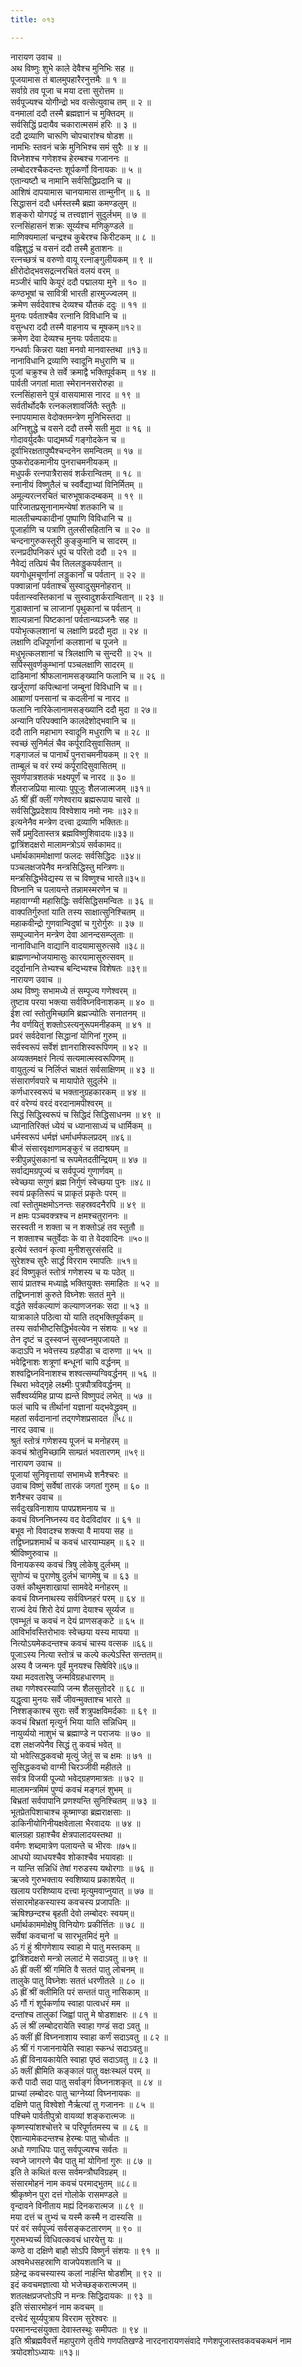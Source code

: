 ```yaml
---
title: ०१३

---
```

नारायण उवाच ॥  
अथ विष्णुः शुभे काले देवैश्च मुनिभिः सह ॥  
पूजयामास तं बालमुपहारैरनुत्तमैः ॥ १ ॥  
सर्वाग्रे तव पूजा च मया दत्ता सुरोत्तम ॥  
सर्वपूज्यश्च योगीन्द्रो भव वत्सेत्युवाच तम् ॥ २ ॥  
वनमालां ददौ तस्मै ब्रह्मज्ञानं च मुक्तिदम् ॥  
सर्वसिद्धिं प्रदायैव चकारात्मसमं हरिः ॥ ३ ॥  
ददौ द्रव्याणि चारूणि चोपचारांश्च षोडश ॥  
नामभिः स्तवनं चक्रे मुनिभिश्च समं सुरैः ॥ ४ ॥  
विघ्नेशश्च गणेशश्च हेरम्बश्च गजाननः ॥  
लम्बोदरश्चैकदन्तः शूर्पकर्णो विनायकः ॥ ५ ॥  
एतान्यष्टौ च नामानि सर्वसिद्धिप्रदानि च ॥  
आशिषं दापयामास चानयामास तान्मुनीन् ॥ ६ ॥  
सिद्धासनं ददौ धर्मस्तस्मै ब्रह्मा कमण्डलुम् ॥  
शङ्करो योगपट्टं च तत्त्वज्ञानं सुदुर्लभम् ॥ ७ ॥  
रत्नसिंहासनं शक्रः सूर्य्यश्च मणिकुण्डले ॥  
माणिक्यमालां चन्द्रश्च कुबेरश्च किरीटकम् ॥ ८ ॥  
वह्निशुद्धं च वसनं ददौ तस्मै हुताशनः ॥  
रत्नच्छत्रं च वरुणो वायू रत्नाङ्गुलीयकम् ॥ ९ ॥  
क्षीरोदोद्भवसद्रत्नरचितं वलयं वरम् ॥  
मञ्जीरं चापि केयूरं ददौ पद्मालया मुने ॥ १० ॥  
कण्ठभूषां च सावित्री भारती हारमुज्ज्वलम् ॥  
क्रमेण सर्वदेवाश्च देव्यश्च यौतकं ददुः ॥ ११ ॥  
मुनयः पर्वताश्चैव रत्नानि विविधानि च ॥  
वसुन्धरा ददौ तस्मै वाहनाय च मूषकम्॥१२॥  
क्रमेण देवा देव्यश्च मुनयः पर्वतादयः॥  
गन्धर्वाः किन्नरा यक्षा मनवो मानवास्तथा ॥१३॥  
नानाविधानि द्रव्याणि स्वादूनि मधुराणि च ॥  
पूजां चक्रुश्च ते सर्वे क्रमाद्वै भक्तिपूर्वकम् ॥ १४ ॥  
पार्वती जगतां माता स्मेराननसरोरुहा ॥  
रत्नसिंहासने पुत्रं वासयामास नारद ॥ १९ ॥  
सर्वतीर्थोदकै रत्नकलशावर्जितैः स्तुतैः ॥  
स्नापयामास वेदोक्तमन्त्रेण मुनिभिस्तदा ॥  
अग्निशुद्धे च वसने ददौ तस्मै सती मुदा ॥ १६ ॥  
गोदावर्युदकैः पाद्यमर्घ्यं गङ्गोदकेन च ॥  
दूर्वाभिरक्षतापुष्पैश्चन्दनेन समन्वितम् ॥ १७ ॥  
पुष्करोदकमानीय पुनराचमनीयकम् ॥  
मधुपर्कं रत्नपात्रैरासवं शर्करान्वितम् ॥ १८ ॥  
स्नानीयं विष्णुतैलं च स्वर्वैद्याभ्यां विनिर्मितम् ॥  
अमूल्यरत्नरचितं चारुभूषाकदम्बकम् ॥ १९ ॥  
पारिजातप्रसूनानामन्येषां शतकानि च ॥  
मालतीचम्पकादीनां पुष्पाणि विविधानि च ॥  
पूजार्हाणि च पत्राणि तुलसीसहितानि च ॥ २० ॥  
चन्दनागुरुकस्तूरी कुङ्कुमानि च सादरम् ॥  
रत्नप्रदीपनिकरं धूपं च परितो ददौ ॥ २१ ॥  
नैवेद्यं तत्प्रियं चैव तिललड्डुकपर्वतान् ॥  
यवगोधूमचूर्णानां लड्डुकानां च पर्वतान् ॥ २२ ॥  
पक्वान्नानां पर्वताश्च सुस्वादुसुमनोहरान् ॥  
पर्वतान्स्वस्तिकानां च सुस्वादुशर्करान्वितान् ॥ २३ ॥  
गुडाक्तानां च लाजानां पृथुकानां च पर्वतान् ॥  
शाल्यन्नानां पिष्टकानां पर्वतान्व्यञ्जनैः सह ॥  
पयोभृत्कलशानां च लक्षाणि प्रददौ मुदा ॥ २४ ॥  
लक्षाणि दधिपूर्णानां कलशानां च पूजने ॥  
मधुभृत्कलशानां च त्रिलक्षाणि च सुन्दरी ॥ २५ ॥  
सर्पिस्सुवर्णकुम्भानां पञ्चलक्षाणि सादरम् ॥  
दाडिमानां श्रीफलानामसङ्ख्यानि फलानि च ॥ २६ ॥  
खर्जूराणां कपित्थानां जम्बूनां विविधानि च ॥।  
आम्राणां पनसानां च कदलीनां च नारद ॥  
फलानि नारिकेलानामसङ्ख्यानि ददौ मुदा ॥ २७॥  
अन्यानि परिपक्वानि कालदेशोद्भवानि च ॥  
ददौ तानि महाभाग स्वादूनि मधुराणि च ॥ २८ ॥  
स्वच्छं सुनिर्मलं चैव कर्पूरादिसुवासितम् ॥  
गङ्गाजलं च पानार्थं पुनराचमनीयकम् ॥ २९ ॥  
ताम्बूलं च वरं रम्यं कर्पूरादिसुवासितम् ॥  
सुवर्णपात्रशतकं भक्ष्यपूर्णं च नारद ॥ ३० ॥  
शैलराजप्रिया मात्याः पुपूजुः शैलजात्मजम् ॥३१॥  
ॐ श्रीं ह्रीं क्लीं गणेश्वराय ब्रह्मरूपाय चारवे ॥  
सर्वसिद्धिप्रदेशाय विश्वेशाय नमो नमः ॥३२॥  
इत्यनेनैव मन्त्रेण दत्त्वा द्रव्याणि भक्तितः॥  
सर्वे प्रमुदितास्तत्र ब्रह्मविष्णुशिवादयः॥३३॥  
द्वात्रिंशदक्षरो मालामन्त्रोऽयं सर्वकामद॥  
धर्मार्थकाममोक्षाणां फलदः सर्वसिद्धिदः ॥३४॥  
पञ्चलक्षजपेनैव मन्त्रसिद्धिस्तु मन्त्रिणः॥  
मन्त्रसिद्धिर्भवेद्यस्य स च विष्णुश्च भारते॥३५॥  
विघ्नानि च पलायन्ते तन्नामस्मरणेन च ॥  
महावाग्ग्मी महासिद्धिः सर्वसिद्धिसमन्वितः ॥ ३६ ॥  
वाक्पतिर्गुरुतां याति तस्य साक्षात्सुनिश्चितम् ॥  
महाकवीन्द्रो गुणवान्विदुषां च गुरोर्गुरुः ॥ ३७ ॥  
सम्पूज्यानेन मन्त्रेण देवा आनन्दसम्प्लुताः ॥  
नानाविधानि वाद्यानि वादयामासुरुत्सवे ॥३८॥  
ब्राह्मणान्भोजयामासुः कारयामासुरुत्सवम् ॥  
ददुर्दानानि तेभ्यश्च बन्दिभ्यश्च विशेषतः ॥३९॥  
नारायण उवाच ॥  
अथ विष्णुः सभामध्ये तं सम्पूज्य गणेश्वरम् ॥  
तुष्टाव परया भक्त्या सर्वविघ्नविनाशकम् ॥ ४० ॥  
ईश त्वां स्तोतुमिच्छामि ब्रह्मज्योतिः सनातनम् ॥  
नैव वर्णयितुं शक्तोऽस्त्यनुरूपमनीहकम् ॥ ४१ ॥  
प्रवरं सर्वदेवानां सिद्धानां योगिनां गुरुम् ॥  
सर्वस्वरूपं सर्वेशं ज्ञानराशिस्वरूपिणम् ॥ ४२ ॥  
अव्यक्तमक्षरं नित्यं सत्यमात्मस्वरूपिणम् ॥  
वायुतुल्यं च निर्लिप्तं चाक्षतं सर्वसाक्षिणम् ॥ ४३ ॥  
संसारार्णवपारे च मायापोते सुदुर्लभे ॥  
कर्णधारस्वरूपं च भक्तानुग्रहकारकम् ॥ ४४ ॥  
वरं वरेण्यं वरदं वरदानामपीश्वरम् ॥  
सिद्धं सिद्धिस्वरूपं च सिद्धिदं सिद्धिसाधनम ॥ ४९ ॥  
ध्यानातिरिक्तं ध्येयं च ध्यानासाध्यं च धार्मिकम् ॥  
धर्मस्वरूपं धर्मज्ञं धर्माधर्मफलप्रदम् ॥४६॥  
बीजं संसारवृक्षाणामङ्कुरं च तदाश्रयम् ॥  
स्त्रीपुन्नपुंसकानां च रूपमेतदतीन्द्रियम् ॥ ४७ ॥  
सर्वाद्यमग्रपूज्यं च सर्वपूज्यं गुणार्णवम् ॥  
स्वेच्छया सगुणं ब्रह्म निर्गुणं स्वेच्छया पुनः ॥४८॥  
स्वयं प्रकृतिरूपं च प्राकृतं प्रकृतेः परम् ॥  
त्वां स्तोतुमक्षमोऽनन्तः सहस्रवदनैरपि ॥ ४९ ॥  
न क्षमः पञ्चवक्त्रश्च न क्षमश्चतुराननः ॥  
सरस्वती न शक्ता च न शक्तोऽहं तव स्तुतौ ॥  
न शक्ताश्च चतुर्वेदाः के वा ते वेदवादिनः ॥५०॥  
इत्येवं स्तवनं कृत्वा मुनीशसुरसंसदि ॥  
सुरेशश्च सुरैः सार्द्धं विरराम रमापतिः ॥५१॥  
इदं विष्णुकृतं स्तोत्रं गणेशस्य च यः पठेत् ॥  
सायं प्रातश्च मध्याह्ने भक्तियुक्तः समाहितः ॥ ५२ ॥  
तद्विघ्ननाशं कुरुते विघ्नेशः सततं मुने ॥  
वर्द्धते सर्वकल्याणं कल्याणजनकः सदा ॥ ५३ ॥  
यात्राकाले पठित्वा यो याति तद्भक्तिपूर्वकम् ॥  
तस्य सर्वाभीष्टसिद्धिर्भवत्येव न संशयः ॥ ५४ ॥  
तेन दृष्टं च दुस्स्वप्नं सुस्वप्नमुपजायते ॥  
कदाऽपि न भवेत्तस्य ग्रहपीडा च दारुणा ॥ ५५ ॥  
भवेद्विनाशः शत्रूणां बन्धूनां चापि वर्द्धनम् ॥  
शश्वद्विघ्नविनाशश्च शश्वत्सम्यग्विवर्द्धनम् ॥ ५६ ॥  
स्थिरा भवेद्गृहे लक्ष्मीः पुत्रपौत्रविवर्द्धनम् ॥  
सर्वैश्वर्य्यमिह प्राप्य ह्यन्ते विष्णुपदं लभेत् ॥ ५७ ॥  
फलं चापि च तीर्थानां यज्ञानां यद्भवेद्ध्रुवम् ॥  
महतां सर्वदानानां तद्गणेशप्रसादत ॥५८॥  
नारद उवाच ॥  
श्रुतं स्तोत्रं गणेशस्य पूजनं च मनोहरम् ॥  
कवचं श्रोतुमिच्छामि साम्प्रतं भवतारणम् ॥५९॥  
नारायण उवाच ॥  
पूजायां सुनिवृत्तायां सभामध्ये शनैश्चरः ॥  
उवाच विष्णुं सर्वेषां तारकं जगतां गुरुम् ॥ ६० ॥  
शनैश्चर उवाच ॥  
सर्वदुःखविनाशाय पापप्रशमनाय च ॥  
कवचं विघ्ननिघ्नस्य वद वेदविदांवर ॥ ६१ ॥  
बभूव नो विवादश्च शक्त्या वै मायया सह ॥  
तद्विघ्नप्रशमार्थं च कवचं धारयाम्यहम् ॥ ६२ ॥  
श्रीविष्णुरुवाच ॥  
विनायकस्य कवचं त्रिषु लोकेषु दुर्लभम् ॥  
सुगोप्यं च पुराणेषु दुर्लभं चागमेषु च ॥ ६३ ॥  
उक्तं कौथुमशाखायां सामवेदे मनोहरम् ॥  
कवचं विघ्ननाथस्य सर्वविघ्नहरं परम् ॥ ६४ ॥  
राज्यं देयं शिरो देयं प्राणा देयाश्च सूर्य्यज ॥  
एवम्भूतं च कवचं न देयं प्राणसङ्कटे ॥ ६५ ॥  
आविर्भावस्तिरोभावः स्वेच्छया यस्य मायया ॥  
नित्योऽयमेकदन्तश्च कवचं चास्य वत्सक ॥६६॥  
पूजाऽस्य नित्या स्तोत्रं च कल्पे कल्पेऽस्ति सन्ततम्॥  
अस्य वै जन्मनः पूर्वं मुनयश्च सिषेविरे॥६७॥  
यथा मदवतारेषु जन्मविग्रहधारणम् ॥  
तथा गणेश्वरस्यापि जन्म शैलसुतोदरे ॥ ६८ ॥  
यद्धृत्वा मुनयः सर्वे जीवन्मुक्ताश्च भारते ॥  
निश्शङ्काश्च सुराः सर्वे शत्रुपक्षविमर्दकाः ॥ ६९ ॥  
कवचं बिभ्रतां मृत्युर्न भिया याति सन्निधिम् ॥  
नायुर्व्ययो नाशुभं च ब्रह्माण्डे न पराजयः ॥ ७० ॥  
दश लक्षजपेनैव सिद्धं तु कवचं भवेत् ॥  
यो भवेत्सिद्धकवचो मृत्युं जेतुं स च क्षमः ॥ ७१ ॥  
सुसिद्धकवचो वाग्मी चिरञ्जीवी महीतले ॥  
सर्वत्र विजयी पूज्यो भवेद्ग्रहणमात्रतः ॥ ७२ ॥  
मालामन्त्रमिमं पुण्यं कवचं मङ्गलं शुभम् ॥  
बिभ्रतां सर्वपापानि प्रणश्यन्ति सुनिश्चितम् ॥ ७३ ॥  
भूतप्रेतपिशाचाश्च कूष्माण्डा ब्रह्मराक्षसाः ॥  
डाकिनीयोगिनीयक्षवेताला भैरवादयः ॥ ७४ ॥  
बालग्रहा ग्रहाश्चैव क्षेत्रपालादयस्तथा ॥  
वर्मणः शब्दमात्रेण पलायन्ते च भीरवः ॥७५॥  
आधयो व्याधयश्चैव शोकाश्चैव भयावहाः ॥  
न यान्ति सन्निधिं तेषां गरुडस्य यथोरगाः ॥ ७६ ॥  
ऋजवे गुरुभक्ताय स्वशिष्याय प्रकाशयेत् ॥  
खलाय परशिष्याय दत्त्वा मृत्युमवाप्नुयात् ॥ ७७ ॥  
संसारमोहकस्यास्य कवचस्य प्रजापतिः ॥  
ऋषिश्छन्दश्च बृहती देवो लम्बोदरः स्वयम्॥  
धर्मार्थकाममोक्षेषु विनियोगः प्रकीर्त्तितः ॥ ७८ ॥  
सर्वेषां कवचानां च सारभूतमिदं मुने ॥  
ॐ गं हुं श्रीगणेशाय स्वाहा मे पातु मस्तकम् ॥  
द्वात्रिंशदक्षरो मन्त्रो ललाटं मे सदाऽवतु ॥ ७९ ॥  
ॐ ह्रीं क्लीं श्रीं गमिति वै सततं पातु लोचनम् ॥  
तालुके पातु विघ्नेशः सततं धरणीतले ॥ ८० ॥  
ॐ ह्रीं श्रीं क्लीमिति परं सन्ततं पातु नासिकाम् ॥  
ॐ गौं गं शूर्पकर्णाय स्वाहा पात्वधरं मम ॥  
दन्तांश्च तालुकां जिह्वां पातु मे षोडशाक्षरः ॥ ८१ ॥  
ॐ लं श्रीं लम्बोदरायेति स्वाहा गण्डं सदा ऽवतु ॥  
ॐ क्लीं ह्रीं विघ्ननाशाय स्वाहा कर्णं सदाऽवतु ॥ ८२ ॥  
ॐ श्रीं गं गजाननायेति स्वाहा स्कन्धं सदाऽवतु॥  
ॐ ह्रीं विनायकायेति स्वाहा पृष्ठं सदाऽवतु ॥ ८३ ॥  
ॐ क्लीं ह्रीमिति कङ्कालं पातु वक्षःस्थलं परम् ॥  
करौ पादौ सदा पातु सर्वाङ्गं विघ्ननाशकृत् ॥ ८४ ॥  
प्राच्यां लम्बोदरः पातु चाग्नेय्यां विघ्ननायकः ॥  
दक्षिणे पातु विश्वेशो नैर्ऋत्यां तु गजाननः ॥ ८५ ॥  
पश्चिमे पार्वतीपुत्रो वायव्यां शङ्करात्मजः ॥  
कृष्णस्यांशश्चोत्तरे च परिपूर्णतमस्य च ॥ ८६ ॥  
ऐशान्यामेकदन्तश्च हेरम्बः पातु चोर्ध्वतः ॥  
अधो गणाधिपः पातु सर्वपूज्यश्च सर्वतः ॥  
स्वप्ने जागरणे चैव पातु मां योगिनां गुरुः ॥ ८७ ॥  
इति ते कथितं वत्स सर्वमन्त्रौघविग्रहम् ॥  
संसारमोहनं नाम कवचं परमाद्भुतम् ॥८८॥  
श्रीकृष्णेन पुरा दत्तं गोलोके रासमण्डले ॥  
वृन्दावने विनीताय मह्यं दिनकरात्मज ॥ ८९ ॥  
मया दत्तं च तुभ्यं च यस्मै कस्मै न दास्यसि ॥  
परं वरं सर्वपूज्यं सर्वसङ्कटतारणम् ॥ ९० ॥  
गुरुमभ्यर्च्य विधिवत्कवचं धारयेत्तु यः ॥  
कण्ठे वा दक्षिणे बाहौ सोऽपि विष्णुर्न संशयः ॥ ९१ ॥  
अश्वमेधसहस्राणि वाजपेयशतानि च ॥  
ग्रहेन्द्र कवचस्यास्य कलां नार्हन्ति षोडशीम् ॥ ९२ ॥  
इदं कवचमज्ञात्वा यो भजेच्छङ्करात्मजम् ॥  
शतलक्षप्रजप्तोऽपि न मन्त्रः सिद्धिदायकः ॥ ९३ ॥  
इति संसारमोहनं नाम कवचम् ॥  
दत्त्वेदं सूर्य्यपुत्राय विरराम सुरेश्वरः ॥  
परमानन्दसंयुक्ता देवास्तस्थुः समीपतः ॥ ९४ ॥  
इति श्रीब्रह्मवैवर्त्ते महापुराणे तृतीये गणपतिखण्डे नारदनारायणसंवादे गणेशपूजास्तवकवचकथनं नाम त्रयोदशोऽध्यायः ॥१३॥